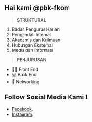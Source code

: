 
## Hai kami @pbk-fkom
>**STRUKTURAL**
1. Badan Pengurus Harian
2. Pengendali Internal
3. Akademis dan Keilmuan
4. Hubungan Eksternal
5. Media dan Informasi

>**PENJURUSAN**

- 👨‍💻 Front End
- 💻 Back End
- 🔐 Networking

## Follow Sosial Media Kami !
- [Facebook](https://facebook.com/pbk.fkom.uniku/).
- [Instagram](https://instagram.com/pbkfkom_official/).

<!---
pbk-fkom/pbk-fkom is a ✨ special ✨ repository because its `README.md` (this file) appears on your GitHub profile.
You can click the Preview link to take a look at your changes.
--->
